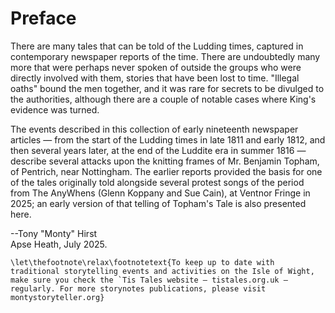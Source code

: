 # Preface

There are many tales that can be told of the Ludding times, captured in contemporary newspaper reports of the time. There are undoubtedly many more that were perhaps never spoken of outside the groups who were directly involved with them, stories that have been lost to time. "Illegal oaths" bound the men together, and it was rare for secrets to be divulged to the authorities, although there are a couple of notable cases where King's evidence was turned.

The events described in this collection of early nineteenth newspaper articles — from the start of the Ludding times in late 1811 and early 1812, and then several years later, at the end of the Luddite era in summer 1816 — describe several attacks upon the knitting frames of Mr. Benjamin Topham, of Pentrich, near Nottingham. The earlier reports provided the basis for one of the tales originally told alongside several protest songs of the period from The AnyWhens (Glenn Koppany and Sue Cain), at Ventnor Fringe in 2025; an early version of that telling of Topham's Tale is also presented here.


--Tony "Monty" Hirst  
Apse Heath, July 2025.


```{raw} latex
\let\thefootnote\relax\footnotetext{To keep up to date with traditional storytelling events and activities on the Isle of Wight, make sure you check the `Tis Tales website — tistales.org.uk — regularly. For more storynotes publications, please visit montystoryteller.org}
```
